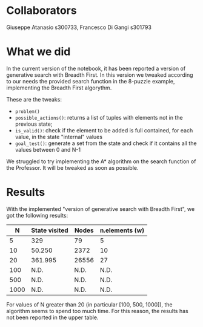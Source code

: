 # Collaborators
Giuseppe Atanasio s300733, Francesco Di Gangi s301793

# What we did
In the current version of the notebook, it has been reported a version of generative search with Breadth First.
In this version we tweaked according to our needs the provided search function in the 8-puzzle example, implementing the Breadth First algorythm.

These are the tweaks:
- `problem()`
- `possible_actions()`: returns a list of tuples with elements not in the previous state;
- `is_valid()`: check if the element to be added is full contained, for each value, in the state "internal" values
- `goal_test()`: generate a set from the state and check if it contains all the values between 0 and N-1

We struggled to try implementing the A* algorithm on the search function of the Professor. It will be tweaked as soon as possible.

# Results
With the implemented "version of generative search with Breadth First", we got the following results:

|**N**|**State visited**|**Nodes**|**n.elements (w)**|
|---|---|---|---|
| 5 | 329 | 79 | 5 |
| 10 | 50.250 | 2372 | 10 |
| 20 | 361.995 | 26556 | 27 |
| 100 | N.D. | N.D. | N.D. |
| 500 | N.D. | N.D. | N.D. |
| 1000 | N.D. | N.D. | N.D. |

For values of N greater than 20 (in particular [100, 500, 1000]), the algorithm seems to spend too much time. For this reason, the results has not been reported in the upper table.